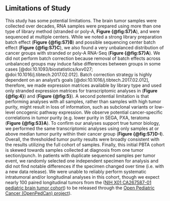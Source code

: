 ## Limitations of Study

<!-- We suggest that you divide your limitations section into three steps: (1) identify the study limitations; (2) explain how they impact your study in detail; and (3) propose a direction for future studies and present alternatives.-->


This study has some potential limitations.
The brain tumor samples were collected over decades, RNA samples were prepared using more than one type of library method (stranded or poly-A, **Figure {@fig:S7}A**), and were sequenced at multiple centers.
While we noted a strong library preparation batch effect (**Figure {@fig:S7}B**) and possible sequencing center batch effect (**Figure {@fig:S7}C**), we also found a very unbalanced distribution of cancer groups with stranded or poly-A RNA-Seq (**Figure {@fig:S7}A**).
We did not perform batch correction because removal of batch effects across unbalanced groups may induce false differences between groups in some cases [@doi:10.1093/biostatistics/kxv027; @doi:10.1016/j.tibtech.2017.02.012]. 
Batch correction strategy is highly dependent on an analyst’s goals [@doi:10.1016/j.tibtech.2017.02.012], therefore, we made expression matrices available by library type and used only stranded expression matrices for transcriptomic analyses in (**Figure {@fig:4}**) and (**Figure {@fig:5}**).
A second potential limitation is that performing analyses with all samples, rather than samples with high tumor purity, might result in loss of information, such as subclonal variants or low-level oncogenic pathway expression.
We observe potential cancer-specific correlations in tumor purity (e.g. lower purity in SEGA, PXA, teratoma (**Figure {@fig:S3}A**).
To confirm our analyses support true tumor biology, we performed the same transcriptomic analyses using only samples at or above median tumor purity within their cancer group (**Figure {@fig:S7}D-I**).
Overall, the thresholded tumor purity results were broadly consistent with the results utilizing the full cohort of samples.
Finally, this initial PBTA cohort is skewed towards samples collected at diagnosis from one tumor section/punch.
In patients with duplicate sequenced samples per tumor event, we randomly selected one independent specimen for analysis and did not find notable differences if the specimen changed over time (i.e. with a new data release).
We were unable to reliably perform systematic intratumoral and/or longitudinal analyses in this cohort, though we expect nearly 100 paired longitudinal tumors from the ([NIH X01 CA267587-01 pediatric brain tumor cohort](https://commonfund.nih.gov/kidsfirst/2021X01projects#FY21_Resnick)) to be released through the [Open Pediatric Cancer (OpenPedCan) project](https://github.com/PediatricOpenTargets/OpenPedCan-analysis)).
